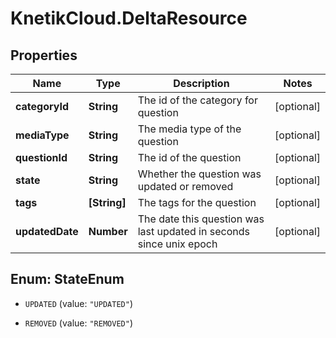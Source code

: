 # KnetikCloud.DeltaResource

## Properties
Name | Type | Description | Notes
------------ | ------------- | ------------- | -------------
**categoryId** | **String** | The id of the category for question | [optional] 
**mediaType** | **String** | The media type of the question | [optional] 
**questionId** | **String** | The id of the question | [optional] 
**state** | **String** | Whether the question was updated or removed | [optional] 
**tags** | **[String]** | The tags for the question | [optional] 
**updatedDate** | **Number** | The date this question was last updated in seconds since unix epoch | [optional] 


<a name="StateEnum"></a>
## Enum: StateEnum


* `UPDATED` (value: `"UPDATED"`)

* `REMOVED` (value: `"REMOVED"`)




